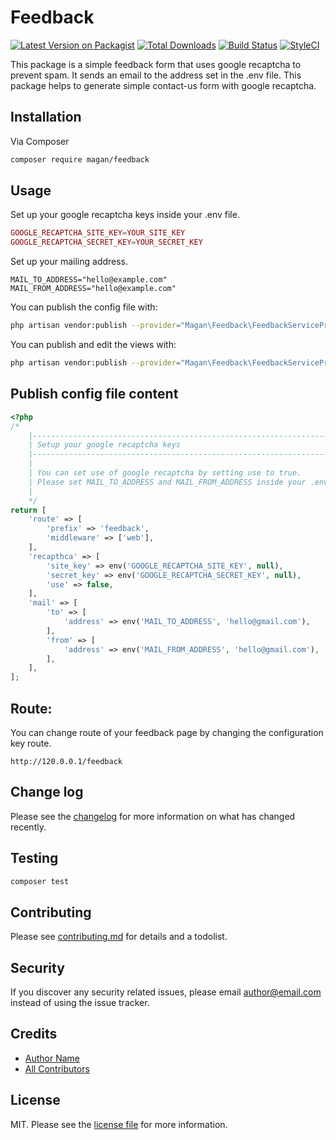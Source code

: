 # Feedback

[![Latest Version on Packagist][ico-version]][link-packagist]
[![Total Downloads][ico-downloads]][link-downloads]
[![Build Status][ico-travis]][link-travis]
[![StyleCI][ico-styleci]][link-styleci]

This package is a simple feedback form that uses google recaptcha to prevent spam. It sends an email to the address set in the .env file.
This package helps to generate simple contact-us form with google recaptcha.
## Installation

Via Composer

```bash
composer require magan/feedback
```

## Usage
Set up your google recaptcha keys inside your .env file.
```php
GOOGLE_RECAPTCHA_SITE_KEY=YOUR_SITE_KEY 
GOOGLE_RECAPTCHA_SECRET_KEY=YOUR_SECRET_KEY
```

Set up your mailing address.
```
MAIL_TO_ADDRESS="hello@example.com"
MAIL_FROM_ADDRESS="hello@example.com"
```
You can publish the config file with:
```bash
php artisan vendor:publish --provider="Magan\Feedback\FeedbackServiceProvider" --tag='feedback-config'
```
You can publish and edit the views with:
```bash
php artisan vendor:publish --provider="Magan\Feedback\FeedbackServiceProvider" --tag='feedback-views'
```
## Publish config file content
```php
<?php
/*
    |--------------------------------------------------------------------------
    | Setup your google recaptcha keys
    |--------------------------------------------------------------------------
    |
    | You can set use of google recaptcha by setting use to true.
    | Please set MAIL_TO_ADDRESS and MAIL_FROM_ADDRESS inside your .env file.
    |
    */
return [
    'route' => [
        'prefix' => 'feedback',
        'middleware' => ['web'],
    ],
    'recapthca' => [
        'site_key' => env('GOOGLE_RECAPTCHA_SITE_KEY', null),
        'secret_key' => env('GOOGLE_RECAPTCHA_SECRET_KEY', null),
        'use' => false,
    ],
    'mail' => [
        'to' => [
            'address' => env('MAIL_TO_ADDRESS', 'hello@gmail.com'),
        ],
        'from' => [
            'address' => env('MAIL_FROM_ADDRESS', 'hello@gmail.com'),
        ],
    ],
];
```
## Route:
You can change route of your feedback page by changing the configuration key route.
```
http://120.0.0.1/feedback
```
## Change log

Please see the [changelog](changelog.md) for more information on what has changed recently.

## Testing

```bash
composer test
```

## Contributing

Please see [contributing.md](contributing.md) for details and a todolist.

## Security

If you discover any security related issues, please email author@email.com instead of using the issue tracker.

## Credits

- [Author Name][link-author]
- [All Contributors][link-contributors]

## License

MIT. Please see the [license file](license.md) for more information.

[ico-version]: https://img.shields.io/packagist/v/magan/feedback.svg?style=flat-square
[ico-downloads]: https://img.shields.io/packagist/dt/magan/feedback.svg?style=flat-square
[ico-travis]: https://img.shields.io/travis/magan/feedback/master.svg?style=flat-square
[ico-styleci]: https://styleci.io/repos/12345678/shield

[link-packagist]: https://packagist.org/packages/magan/feedback
[link-downloads]: https://packagist.org/packages/magan/feedback
[link-travis]: https://travis-ci.org/magan/feedback
[link-styleci]: https://styleci.io/repos/12345678
[link-author]: https://github.com/magan
[link-contributors]: ../../contributors
